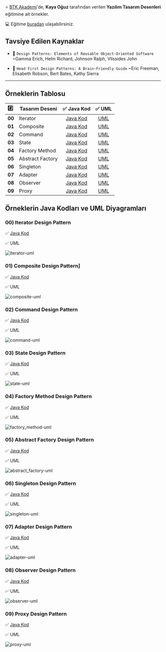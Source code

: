 :star: [BTK Akademi](https://btkakademi.gov.tr)'de, **Kaya Oğuz** tarafından verilen **Yazılım Tasarım Desenleri** eğitimine ait örnekler.

:computer: Eğitime [buradan](https://btkakademi.gov.tr/portal/course/yazilim-tasarim-desenleri-12150) ulaşabilirsiniz.

## Tavsiye Edilen Kaynaklar
- :closed_book: `Design Patterns: Elements of Reusable Object-Oriented Software`
~Gamma Erich, Helm Richard, Johnson Ralph, Vlissides John

- :blue_book: `Head First Design Patterns: A Brain-Friendly Guide`
~Eric Freeman, Elisabeth Robson, Bert Bates, Kathy Sierra

___

## Örneklerin Tablosu

| :hash: |  Tasarım Deseni  | :white_check_mark: Java Kod              | :white_check_mark: UML                     |
| :----- | ---------------- | :--------------------------------------: | :----------------------------------------: |
| **00** | Iterator         | [Java Kod](patterns-00-iterator)         | [UML](#00-iterator-design-pattern)         |
| **01** | Composite        | [Java Kod](patterns-01-composite)        | [UML](#01-composite-design-pattern)        |
| **02** | Command          | [Java Kod](patterns-02-command)          | [UML](#02-command-design-pattern)          |
| **03** | State            | [Java Kod](patterns-03-state)            | [UML](#03-state-design-pattern)            |
| **04** | Factory Method   | [Java Kod](patterns-04-factory_method)   | [UML](#04-factory-method-design-pattern)   |
| **05** | Abstract Factory | [Java Kod](patterns-05-abstract_factory) | [UML](#05-abstract-factory-design-pattern) |
| **06** | Singleton        | [Java Kod](patterns-06-singleton)        | [UML](#06-singleton-design-pattern)        |
| **07** | Adapter          | [Java Kod](patterns-07-adapter)          | [UML](#07-adapter-design-pattern)          |
| **08** | Observer         | [Java Kod](patterns-08-observer)         | [UML](#08-observer-design-pattern)         |
| **09** | Proxy            | [Java Kod](patterns-09-proxy)            | [UML](#09-proxy-design-pattern)            |


## Örneklerin Java Kodları ve UML Diyagramları

### 00) Iterator Design Pattern

:white_check_mark: [Java Kod](patterns-00-iterator)

:white_check_mark: UML

![iterator-uml](images/uml/iterator-uml.png)


### 01) Composite Design Pattern]

:white_check_mark: [Java Kod](patterns-01-composite)

:white_check_mark: UML

![composite-uml](images/uml/composite-uml.png)


### 02) Command Design Pattern

:white_check_mark: [Java Kod](patterns-02-command)

:white_check_mark: UML

![command-uml](images/uml/command-uml.png)


### 03) State Design Pattern

:white_check_mark: [Java Kod](patterns-03-state)

:white_check_mark: UML

![state-uml](images/uml/state-uml.png)


### 04) Factory Method Design Pattern

:white_check_mark: [Java Kod](patterns-04-factory_method)

:white_check_mark: UML

![factory_method-uml](images/uml/factory_method-uml.png)


### 05) Abstract Factory Design Pattern

:white_check_mark: [Java Kod](patterns-05-abstract_factory)

:white_check_mark: UML

![abstract_factory-uml](images/uml/abstract_factory-uml.png)


### 06) Singleton Design Pattern

:white_check_mark: [Java Kod](patterns-06-singleton)

:white_check_mark: UML

![singleton-uml](images/uml/singleton-uml.png)


### 07) Adapter Design Pattern

:white_check_mark: [Java Kod](patterns-07-adapter)

:white_check_mark: UML

![adapter-uml](images/uml/adapter-uml.png)


### 08) Observer Design Pattern

:white_check_mark: [Java Kod](patterns-08-observer)

:white_check_mark: UML

![observer-uml](images/uml/observer-uml.png)


### 09) Proxy Design Pattern

:white_check_mark: [Java Kod](patterns-09-proxy)

:white_check_mark: UML

![proxy-uml](images/uml/proxy-uml.png)
